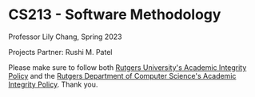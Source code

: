 # CS213 - Software Methodology

Professor Lily Chang, Spring 2023 

Projects Partner: Rushi M. Patel  

Please make sure to follow both [Rutgers University's Academic Integrity Policy](https://academicintegrity.rutgers.edu/) and the [Rutgers Department of Computer Science's Academic Integrity Policy](https://www.cs.rutgers.edu/academics/undergraduate/academic-integrity-policy). Thank you.
